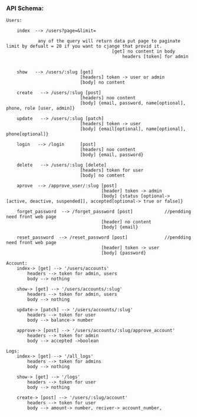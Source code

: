 ### API Schema:
        
    Users:

        index  --> /users?page=&limit= 

                any of the query will return data put page to paginate limit by defualt = 20 if you want to cjange that provid it.
                                            [get] no content in body
                                                headers [token] for admin
                                            

        show   --> /users/:slug [get] 
                                [headers] token -> user or admin
                                [body] no content        

        create   --> /users/:slug [post] 
                                [headers] noo content
                                [body] {email, password, name[optional], phone, role [user, admin]}

        update   --> /users/:slug [patch] 
                                [headers] token -> user
                                [body] {email[optional], name[optional], phone[optional]}

        login   --> /login      [post] 
                                [headers] noo content
                                [body] {email, password}

        delete   --> /users/:slug [delete] 
                                [headers] token for user
                                [body] no comtent

        aprove  --> /approve_user/:slug [post]
                                        [header] token -> admin
                                        [body] {status [optional-> [active, deactive, suspended]], accepted[optional-> true or false]}
        
        forget_password  --> /forget_password [post]            //pendding need front web page
                                        [header] no content
                                        [body] {email}

        reset_password  --> /reset_password [post]              //pendding need front web page
                                        [header] token -> user
                                        [body] {password}

    Account:
        index-> [get] --> '/users/accounts'
            headers --> token for admin, users
            body --> nothing

        show-> [get] --> '/users/accounts/:slug' 
            headers --> token for admin, users
            body --> nothing

        update-> [patch] --> '/users/accounts/:slug'
            headers --> token for user
            body --> balance-> number

        approve-> [post] --> '/users/accounts/:slug/approve_account'
            headers --> token for admin
            body --> accepted ->boolean
    
    Logs:
        index-> [get] --> '/all_logs'
            headers --> token for admins
            body --> nothing

        show-> [get] --> '/logs' 
            headers --> token for user
            body --> nothing

        create-> [post] --> '/users/:slug/account'
            headers --> token for user
            body --> amount-> number, reciver-> account_number, 
            
            